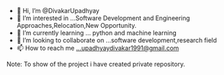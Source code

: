 - 👋 Hi, I’m @DivakarUpadhyay
- 👀 I’m interested in ...Software Development and Engineering Approaches,Relocation,New Opportunity.
- 🌱 I’m currently learning ... python and machine learning
- 💞️ I’m looking to collaborate on ...software development,research field
- 📫 How to reach me ...upadhyaydivakar1991@gmail.com

Note: To show of the project i have created private repository.

<!---
DivakarUpadhyay/DivakarUpadhyay is a ✨ special ✨ repository because its `README.md` (this file) appears on your GitHub profile.
You can click the Preview link to take a look at your changes.
--->
